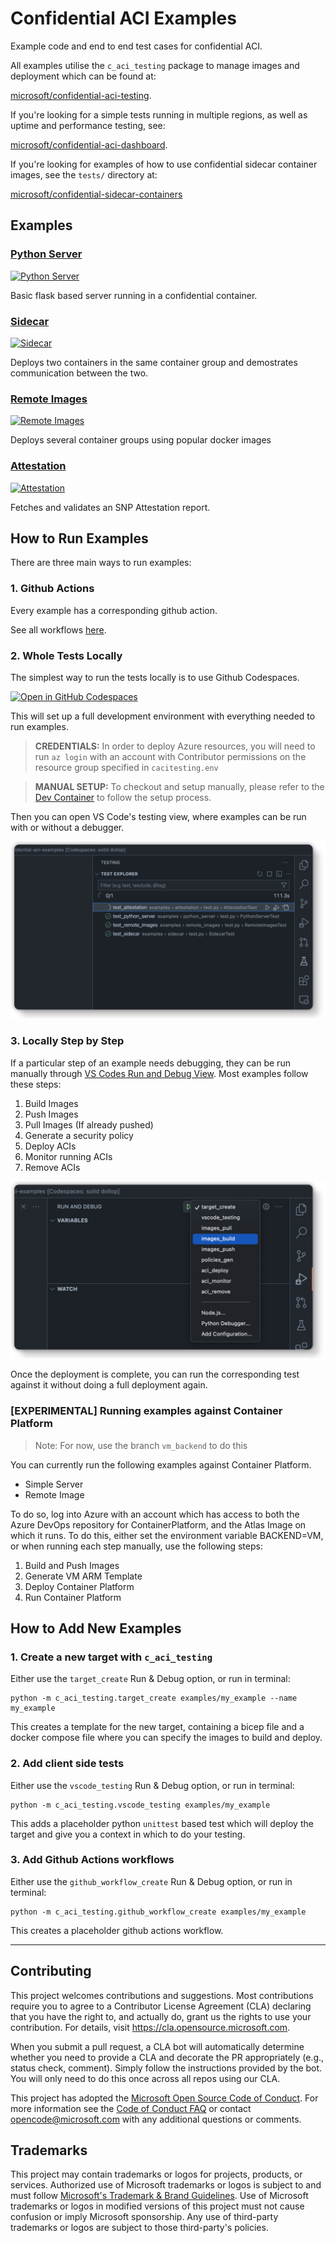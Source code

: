 # Confidential ACI Examples

Example code and end to end test cases for confidential ACI.

All examples utilise the `c_aci_testing` package to manage images and deployment which can be found at:

[microsoft/confidential-aci-testing](https://github.com/microsoft/confidential-aci-testing).

If you're looking for a simple tests running in multiple regions, as well as uptime and performance testing, see:

[microsoft/confidential-aci-dashboard](https://github.com/microsoft/confidential-aci-dashboard).

If you're looking for examples of how to use confidential sidecar container images, see the `tests/` directory at:

[microsoft/confidential-sidecar-containers](https://github.com/microsoft/confidential-sidecar-containers)

## Examples

### [Python Server](examples/python_server/README.md)
[![Python Server](https://github.com/microsoft/confidential-aci-examples/actions/workflows/python_server.yml/badge.svg?branch=main)](https://github.com/microsoft/confidential-aci-examples/actions/workflows/python_server.yml)

Basic flask based server running in a confidential container.

### [Sidecar](examples/sidecar/README.md)
[![Sidecar](https://github.com/microsoft/confidential-aci-examples/actions/workflows/sidecar.yml/badge.svg?branch=main)](https://github.com/microsoft/confidential-aci-examples/actions/workflows/sidecar.yml)

Deploys two containers in the same container group and demostrates communication between the two.

### [Remote Images](examples/remote_image/README.md)
[![Remote Images](https://github.com/microsoft/confidential-aci-examples/actions/workflows/remote_images.yml/badge.svg?branch=main)](https://github.com/microsoft/confidential-aci-examples/actions/workflows/remote_images.yml)

Deploys several container groups using popular docker images

### [Attestation](examples/attestation/README.md)
[![Attestation](https://github.com/microsoft/confidential-aci-examples/actions/workflows/attestation.yml/badge.svg?branch=main)](https://github.com/microsoft/confidential-aci-examples/actions/workflows/attestation.yml)

Fetches and validates an SNP Attestation report.

## How to Run Examples

There are three main ways to run examples:

### 1. Github Actions

Every example has a corresponding github action.

See all workflows [here](https://github.com/microsoft/confidential-aci-examples/actions).

### 2. Whole Tests Locally

The simplest way to run the tests locally is to use Github Codespaces.

[![Open in GitHub Codespaces](https://github.com/codespaces/badge.svg)](https://github.com/codespaces/new?hide_repo_select=true&ref=main&repo=616412316&machine=standardLinux32gb&devcontainer_path=.devcontainer%2Fdevcontainer.json&location=WestEurope)

This will set up a full development environment with everything needed to run examples.

> **CREDENTIALS:** In order to deploy Azure resources, you will need to run `az login` with an account with Contributor permissions on the resource group specified in `cacitesting.env`

> **MANUAL SETUP:** To checkout and setup manually, please refer to the [Dev Container](.devcontainer/devcontainer.json) to follow the setup process.

Then you can open VS Code's testing view, where examples can be run with or without a debugger.

<p align="center">
    <img src="docs/testing_view.png" alt="VS Codes Testing View">
</p>


### 3. Locally Step by Step

If a particular step of an example needs debugging, they can be run manually through [VS Codes Run and Debug View](https://code.visualstudio.com/docs/editor/debugging#_launch-configurations). Most examples follow these steps:

1. Build Images
2. Push Images
3. Pull Images (If already pushed)
4. Generate a security policy
5. Deploy ACIs
6. Monitor running ACIs
7. Remove ACIs

<p align="center">
    <img src="docs/debug_view.png" alt="VS Codes Testing View">
</p>

Once the deployment is complete, you can run the corresponding test against it without doing a full deployment again.

### [EXPERIMENTAL] Running examples against Container Platform

> Note: For now, use the branch `vm_backend` to do this

You can currently run the following examples against Container Platform.

- Simple Server
- Remote Image

To do so, log into Azure with an account which has access to both the Azure DevOps repository for ContainerPlatform, and the Atlas Image on which it runs. To do this, either set the environment variable BACKEND=VM, or when running each step manually, use the following steps:

1. Build and Push Images
2. Generate VM ARM Template
3. Deploy Container Platform
4. Run Container Platform

## How to Add New Examples

### 1. Create a new target with `c_aci_testing`

Either use the `target_create` Run & Debug option, or run in terminal:

```
python -m c_aci_testing.target_create examples/my_example --name my_example
```

This creates a template for the new target, containing a bicep file and a docker compose file where you can specify the images to build and deploy.

### 2. Add client side tests

Either use the `vscode_testing` Run & Debug option, or run in terminal:

```
python -m c_aci_testing.vscode_testing examples/my_example
```

This adds a placeholder python `unittest` based test which will deploy the target and give you a context in which to do your testing.

### 3. Add Github Actions workflows

Either use the `github_workflow_create` Run & Debug option, or run in terminal:

```
python -m c_aci_testing.github_workflow_create examples/my_example
```

This creates a placeholder github actions workflow.

---

## Contributing

This project welcomes contributions and suggestions. Most contributions require you to agree to a
Contributor License Agreement (CLA) declaring that you have the right to, and actually do, grant us
the rights to use your contribution. For details, visit https://cla.opensource.microsoft.com.

When you submit a pull request, a CLA bot will automatically determine whether you need to provide
a CLA and decorate the PR appropriately (e.g., status check, comment). Simply follow the instructions
provided by the bot. You will only need to do this once across all repos using our CLA.

This project has adopted the [Microsoft Open Source Code of Conduct](https://opensource.microsoft.com/codeofconduct/).
For more information see the [Code of Conduct FAQ](https://opensource.microsoft.com/codeofconduct/faq/) or
contact [opencode@microsoft.com](mailto:opencode@microsoft.com) with any additional questions or comments.

## Trademarks

This project may contain trademarks or logos for projects, products, or services. Authorized use of Microsoft
trademarks or logos is subject to and must follow
[Microsoft's Trademark & Brand Guidelines](https://www.microsoft.com/en-us/legal/intellectualproperty/trademarks/usage/general).
Use of Microsoft trademarks or logos in modified versions of this project must not cause confusion or imply Microsoft sponsorship.
Any use of third-party trademarks or logos are subject to those third-party's policies.
